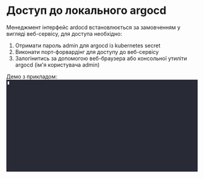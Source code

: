 # Доступ до локального argocd
Менеджмент інтерфейс ardocd встановлюється за замовченням у вигляді веб-сервісу, для доступа необхідно:
1. Отримати пароль admin для argocd із kubernetes secret
2. Виконати порт-форвардінг для доступу до веб-сервісу
3. Залогінитись за допомогою веб-браузера або консольної утиліти argocd (ім'я користувача admin)

Демо з прикладом: ![Image](argocd-access.gif)
